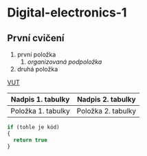 # Digital-electronics-1
## **První cvičení**
1. první položka
    1. _organizovaná podpoložka_
1. druhá položka

[VUT](https://www.vutbr.cz)

Nadpis 1. tabulky | Nadpis 2. tabulky
-------------------|-------------------
Položka 1. tabulky | Položka 2. tabulky
```vhdl
if (tohle je kód)
{
  return true
}
```

